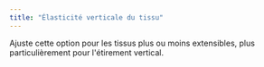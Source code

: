 ```yaml
---
title: "Élasticité verticale du tissu"
---
```


Ajuste cette option pour les tissus plus ou moins extensibles, plus particulièrement pour l'étirement vertical.

